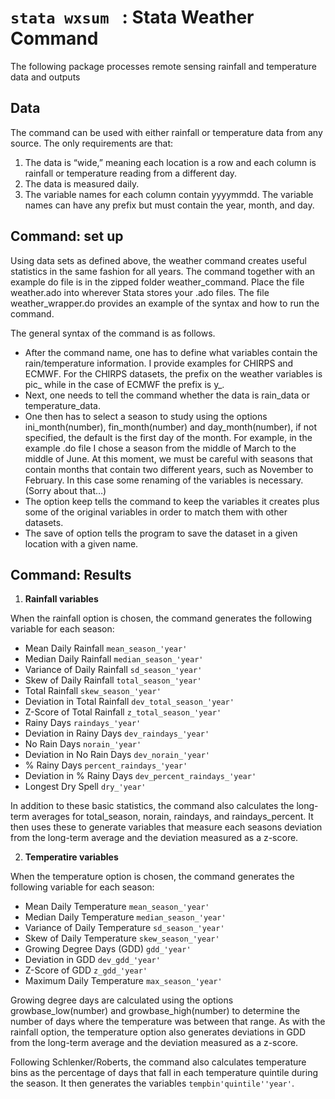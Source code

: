 # ```stata wxsum ``` : Stata Weather Command

The following package processes remote sensing rainfall and temperature data and outputs 

## Data

The command can be used with either rainfall or temperature data from any source. The only requirements are that:

1. The data is “wide,” meaning each location is a row and each column is rainfall or temperature reading from a different day.
2. The data is measured daily.
3. The variable names for each column contain yyyymmdd. The variable names can have any prefix but must contain the year, month, and day.

## Command: set up

Using data sets as defined above, the weather command creates useful statistics in the same fashion for all years. The command together with an example do file is in the zipped folder weather_command. Place the file weather.ado into wherever Stata stores your .ado files. The file weather_wrapper.do provides an example of the syntax and how to run the command.

The general syntax of the command is as follows.

- After the command name, one has to define what variables contain the rain/temperature information. I provide examples for CHIRPS and ECMWF. For the CHIRPS datasets, the prefix on the weather variables is pic_ while in the case of ECMWF the prefix is y_.
- Next, one needs to tell the command whether the data is rain_data or temperature_data.
- One then has to select a season to study using the options ini_month(number), fin_month(number) and day_month(number), if not specified, the default is the first day of the month. For example, in the example .do file I chose a season from the middle of March to the middle of June. At this moment, we must be careful with seasons that contain months that contain two different years, such as November to February. In this case some renaming of the variables is necessary. (Sorry about that…)
- The option keep tells the command to keep the variables it creates plus some of the original variables in order to match them with other datasets.
- The save of option tells the program to save the dataset in a given location with a given name.

## Command: Results

1. **Rainfall variables**

When the rainfall option is chosen, the command generates the following variable for each season:

- Mean Daily Rainfall           `mean_season_'year'`
- Median Daily Rainfall         `median_season_'year'`
- Variance of Daily Rainfall    `sd_season_'year'`
- Skew of Daily Rainfall        `total_season_'year'`
- Total Rainfall                `skew_season_'year'`
- Deviation in Total Rainfall   `dev_total_season_'year'`
- Z-Score of Total Rainfall     `z_total_season_'year'`
- Rainy Days                    `raindays_'year'`
- Deviation in Rainy Days       `dev_raindays_'year'`
- No Rain Days                  `norain_'year'`
- Deviation in No Rain Days     `dev_norain_'year'`
- % Rainy Days                  `percent_raindays_'year'`
- Deviation in % Rainy Days     `dev_percent_raindays_'year'`
- Longest Dry Spell             `dry_'year'`

In addition to these basic statistics, the command also calculates the long-term averages for total_season, norain, raindays, and raindays_percent. It then uses these to generate variables that measure each seasons deviation from the long-term average and the deviation measured as a z-score.

2. **Temperatire variables**

When the temperature option is chosen, the command generates the following variable for each season:

- Mean Daily Temperature         `mean_season_'year'`
- Median Daily Temperature       `median_season_'year'`
- Variance of Daily Temperature  `sd_season_'year'`
- Skew of Daily Temperature      `skew_season_'year'`
- Growing Degree Days (GDD)      `gdd_'year'`
- Deviation in GDD               `dev_gdd_'year'`
- Z-Score of GDD                 `z_gdd_'year'`
- Maximum Daily Temperature      `max_season_'year'`

Growing degree days are calculated using the options growbase_low(number) and growbase_high(number) to determine the number of days where the temperature was between that range. As with the rainfall option, the temperature option also generates deviations in GDD from the long-term average and the deviation measured as a z-score.

Following Schlenker/Roberts, the command also calculates temperature bins as the percentage of days that fall in each temperature quintile during the season. It then generates the variables `tempbin'quintile''year'`.
